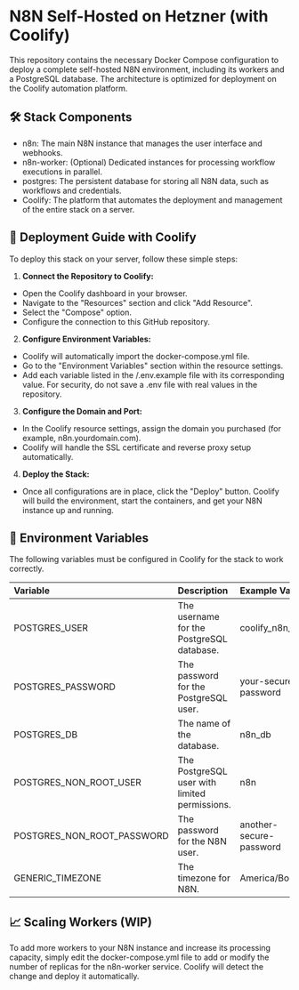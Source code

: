 # N8N Self-Hosted on Hetzner (with Coolify)
This repository contains the necessary Docker Compose configuration to deploy a complete self-hosted N8N environment, including its workers and a PostgreSQL database. The architecture is optimized for deployment on the Coolify automation platform.

## 🛠️ Stack Components
- n8n: The main N8N instance that manages the user interface and webhooks.
- n8n-worker: (Optional) Dedicated instances for processing workflow executions in parallel.
- postgres: The persistent database for storing all N8N data, such as workflows and credentials.
- Coolify: The platform that automates the deployment and management of the entire stack on a server.

## 🚀 Deployment Guide with Coolify
To deploy this stack on your server, follow these simple steps:

1. **Connect the Repository to Coolify:**
- Open the Coolify dashboard in your browser.
- Navigate to the "Resources" section and click "Add Resource".
- Select the "Compose" option.
- Configure the connection to this GitHub repository.

2. **Configure Environment Variables:**
- Coolify will automatically import the docker-compose.yml file.
- Go to the "Environment Variables" section within the resource settings.
- Add each variable listed in the /.env.example file with its corresponding value. For security, do not save a .env file with real values in the repository.

3. **Configure the Domain and Port:**
- In the Coolify resource settings, assign the domain you purchased (for example, n8n.yourdomain.com).
- Coolify will handle the SSL certificate and reverse proxy setup automatically.

4. **Deploy the Stack:**
- Once all configurations are in place, click the "Deploy" button. Coolify will build the environment, start the containers, and get your N8N instance up and running.

## 🧩 Environment Variables
The following variables must be configured in Coolify for the stack to work correctly.

| Variable |	Description |	Example Value |
|:---- |:---- |:---- |
| POSTGRES_USER |	The username for the PostgreSQL database. | coolify_n8n_user |
| POSTGRES_PASSWORD |	The password for the PostgreSQL user.	| your-secure-password |
| POSTGRES_DB |	The name of the database.	| n8n_db |
| POSTGRES_NON_ROOT_USER |	The PostgreSQL user with limited permissions.	| n8n |
| POSTGRES_NON_ROOT_PASSWORD |	The password for the N8N user.	| another-secure-password |
| GENERIC_TIMEZONE |	The timezone for N8N. |	America/Bogota |

## 📈 Scaling Workers (WIP)
To add more workers to your N8N instance and increase its processing capacity, simply edit the docker-compose.yml file to add or modify the number of replicas for the n8n-worker service. Coolify will detect the change and deploy it automatically.